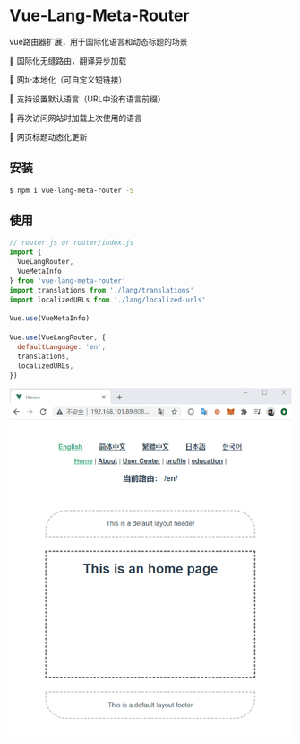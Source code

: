 
# Vue-Lang-Meta-Router

vue路由器扩展，用于国际化语言和动态标题的场景

:pizza: 国际化无缝路由，翻译异步加载

:violin: 网址本地化（可自定义短链接）

:gun: 支持设置默认语言（URL中没有语言前缀）

:meat_on_bone: 再次访问网站时加载上次使用的语言

:cherry_blossom: 网页标题动态化更新

## 安装

``` sh
$ npm i vue-lang-meta-router -S
```

## 使用

``` js
// router.js or router/index.js
import {
  VueLangRouter,
  VueMetaInfo
} from 'vue-lang-meta-router'
import translations from './lang/translations'
import localizedURLs from './lang/localized-urls'

Vue.use(VueMetaInfo)

Vue.use(VueLangRouter, {
  defaultLanguage: 'en',
  translations,
  localizedURLs,
})
```

![image](./effect.gif)